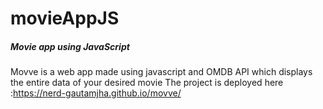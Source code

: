 # movieAppJS

##### Movie app using JavaScript

Movve is a web app made using javascript and OMDB API which displays the entire data of your desired movie
The project is deployed here :https://nerd-gautamjha.github.io/movve/
 
